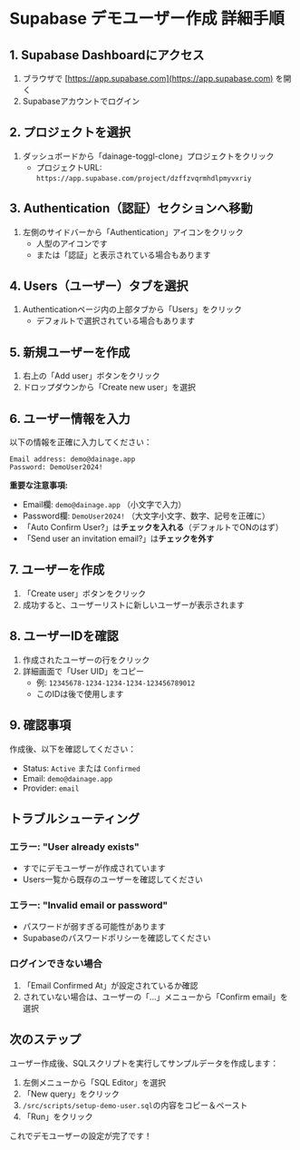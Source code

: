 # Supabase デモユーザー作成 詳細手順

## 1. Supabase Dashboardにアクセス

1. ブラウザで [https://app.supabase.com](https://app.supabase.com) を開く
2. Supabaseアカウントでログイン

## 2. プロジェクトを選択

1. ダッシュボードから「dainage-toggl-clone」プロジェクトをクリック
   - プロジェクトURL: `https://app.supabase.com/project/dzffzvqrmhdlpmyvxriy`

## 3. Authentication（認証）セクションへ移動

1. 左側のサイドバーから「Authentication」アイコンをクリック
   - 人型のアイコンです
   - または「認証」と表示されている場合もあります

## 4. Users（ユーザー）タブを選択

1. Authenticationページ内の上部タブから「Users」をクリック
   - デフォルトで選択されている場合もあります

## 5. 新規ユーザーを作成

1. 右上の「Add user」ボタンをクリック
2. ドロップダウンから「Create new user」を選択

## 6. ユーザー情報を入力

以下の情報を正確に入力してください：

```
Email address: demo@dainage.app
Password: DemoUser2024!
```

**重要な注意事項:**
- Email欄: `demo@dainage.app` （小文字で入力）
- Password欄: `DemoUser2024!` （大文字小文字、数字、記号を正確に）
- 「Auto Confirm User?」は**チェックを入れる**（デフォルトでONのはず）
- 「Send user an invitation email?」は**チェックを外す**

## 7. ユーザーを作成

1. 「Create user」ボタンをクリック
2. 成功すると、ユーザーリストに新しいユーザーが表示されます

## 8. ユーザーIDを確認

1. 作成されたユーザーの行をクリック
2. 詳細画面で「User UID」をコピー
   - 例: `12345678-1234-1234-1234-123456789012`
   - このIDは後で使用します

## 9. 確認事項

作成後、以下を確認してください：

- Status: `Active` または `Confirmed`
- Email: `demo@dainage.app`
- Provider: `email`

## トラブルシューティング

### エラー: "User already exists"
- すでにデモユーザーが作成されています
- Users一覧から既存のユーザーを確認してください

### エラー: "Invalid email or password"
- パスワードが弱すぎる可能性があります
- Supabaseのパスワードポリシーを確認してください

### ログインできない場合
1. 「Email Confirmed At」が設定されているか確認
2. されていない場合は、ユーザーの「...」メニューから「Confirm email」を選択

## 次のステップ

ユーザー作成後、SQLスクリプトを実行してサンプルデータを作成します：

1. 左側メニューから「SQL Editor」を選択
2. 「New query」をクリック
3. `/src/scripts/setup-demo-user.sql`の内容をコピー＆ペースト
4. 「Run」をクリック

これでデモユーザーの設定が完了です！